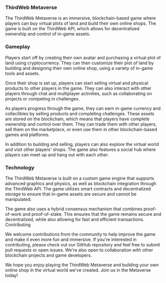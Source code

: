 ### ThirdWeb Metaverse

The ThirdWeb Metaverse is an immersive, blockchain-based game where players can buy virtual plots of land and build their own online shops. The game is built on the ThirdWeb API, which allows for decentralized ownership and control of in-game assets.

### Gameplay

Players start off by creating their own avatar and purchasing a virtual plot of land using cryptocurrency. They can then customize their plot of land by building and designing their own online shop, using a variety of in-game tools and assets.

Once their shop is set up, players can start selling virtual and physical products to other players in the game. They can also interact with other players through chat and multiplayer activities, such as collaborating on projects or competing in challenges.

As players progress through the game, they can earn in-game currency and collectibles by selling products and completing challenges. These assets are stored on the blockchain, which means that players have complete ownership and control over them. They can trade them with other players, sell them on the marketplace, or even use them in other blockchain-based games and platforms.

In addition to building and selling, players can also explore the virtual world and visit other players' shops. The game also features a social hub where players can meet up and hang out with each other.

### Technology

The ThirdWeb Metaverse is built on a custom game engine that supports advanced graphics and physics, as well as blockchain integration through the ThirdWeb API. The game utilizes smart contracts and decentralized storage to ensure that in-game assets are secure and cannot be manipulated.

The game also uses a hybrid consensus mechanism that combines proof-of-work and proof-of-stake. This ensures that the game remains secure and decentralized, while also allowing for fast and efficient transactions.
Contributing

We welcome contributions from the community to help improve the game and make it even more fun and immersive. If you're interested in contributing, please check out our GitHub repository and feel free to submit pull requests or open issues. We're also open to collaboration with other blockchain projects and game developers.

We hope you enjoy playing the ThirdWeb Metaverse and building your own online shop in the virtual world we've created. Join us in the Metaverse today!
